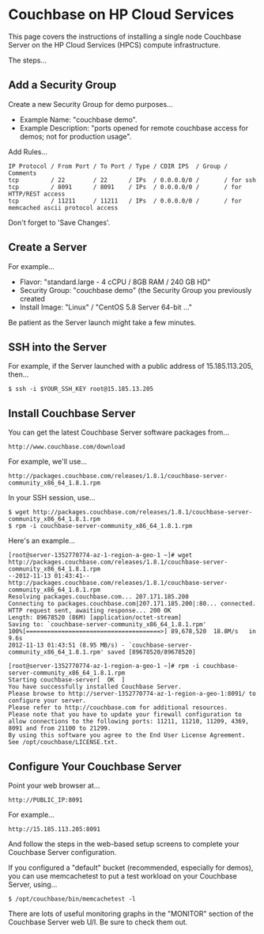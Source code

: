 Couchbase on HP Cloud Services
==============================

This page covers the instructions of installing a single node
Couchbase Server on the HP Cloud Services (HPCS) compute
infrastructure.

The steps...

Add a Security Group
--------------------

Create a new Security Group for demo purposes...

* Example Name: "couchbase demo".
* Example Description: "ports opened for remote couchbase access for demos; not for production usage".

Add Rules...

    IP Protocol / From Port / To Port / Type / CDIR IPS  / Group / Comments
    tcp         / 22        / 22      / IPs  / 0.0.0.0/0 /       / for ssh
    tcp         / 8091      / 8091    / IPs  / 0.0.0.0/0 /       / for HTTP/REST access
    tcp         / 11211     / 11211   / IPs  / 0.0.0.0/0 /       / for memcached ascii protocol access

Don't forget to 'Save Changes'.

Create a Server
---------------

For example...

* Flavor: "standard.large - 4 cCPU / 8GB RAM / 240 GB HD"
* Security Group: "couchbase demo" (the Security Group you previously created
* Install Image: "Linux" / "CentOS 5.8 Server 64-bit ..."

Be patient as the Server launch might take a few minutes.

SSH into the Server
-------------------

For example, if the Server launched with a public address of 15.185.113.205, then...

    $ ssh -i $YOUR_SSH_KEY root@15.185.13.205

Install Couchbase Server
------------------------

You can get the latest Couchbase Server software packages from...

    http://www.couchbase.com/download

For example, we'll use...

    http://packages.couchbase.com/releases/1.8.1/couchbase-server-community_x86_64_1.8.1.rpm

In your SSH session, use...

    $ wget http://packages.couchbase.com/releases/1.8.1/couchbase-server-community_x86_64_1.8.1.rpm
    $ rpm -i couchbase-server-community_x86_64_1.8.1.rpm

Here's an example...

    [root@server-1352770774-az-1-region-a-geo-1 ~]# wget http://packages.couchbase.com/releases/1.8.1/couchbase-server-community_x86_64_1.8.1.rpm
    --2012-11-13 01:43:41--  http://packages.couchbase.com/releases/1.8.1/couchbase-server-community_x86_64_1.8.1.rpm
    Resolving packages.couchbase.com... 207.171.185.200
    Connecting to packages.couchbase.com|207.171.185.200|:80... connected.
    HTTP request sent, awaiting response... 200 OK
    Length: 89678520 (86M) [application/octet-stream]
    Saving to: `couchbase-server-community_x86_64_1.8.1.rpm'
    100%[======================================>] 89,678,520  18.8M/s   in 9.6s
    2012-11-13 01:43:51 (8.95 MB/s) - `couchbase-server-community_x86_64_1.8.1.rpm' saved [89678520/89678520]

    [root@server-1352770774-az-1-region-a-geo-1 ~]# rpm -i couchbase-server-community_x86_64_1.8.1.rpm
    Starting couchbase-server[  OK  ]
    You have successfully installed Couchbase Server.
    Please browse to http://server-1352770774-az-1-region-a-geo-1:8091/ to configure your server.
    Please refer to http://couchbase.com for additional resources.
    Please note that you have to update your firewall configuration to
    allow connections to the following ports: 11211, 11210, 11209, 4369,
    8091 and from 21100 to 21299.
    By using this software you agree to the End User License Agreement.
    See /opt/couchbase/LICENSE.txt.

Configure Your Couchbase Server
-------------------------------

Point your web browser at...

    http://PUBLIC_IP:8091

For example...

    http://15.185.113.205:8091

And follow the steps in the web-based setup screens to complete your
Couchbase Server configuration.

If you configured a "default" bucket (recommended, especially for
demos), you can use memcachetest to put a test workload on your
Couchbase Server, using...

    $ /opt/couchbase/bin/memcachetest -l

There are lots of useful monitoring graphs in the "MONITOR" section of
the Couchbase Server web U/I.  Be sure to check them out.
